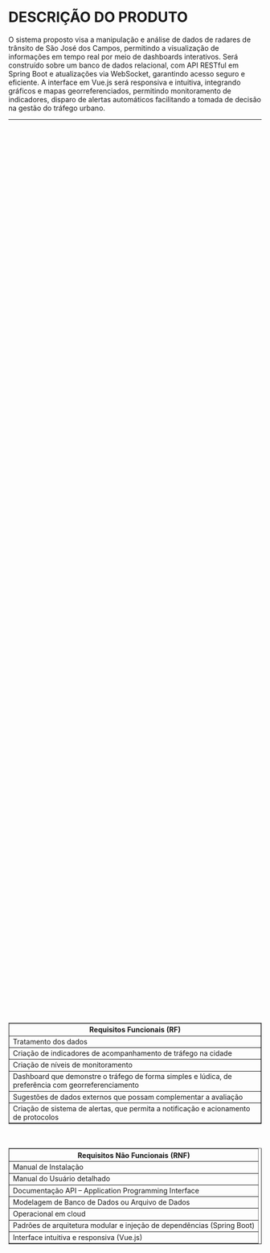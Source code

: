 # **DESCRIÇÃO DO PRODUTO**

O sistema proposto visa a manipulação e análise de dados de radares de trânsito de São José dos Campos, permitindo a visualização de informações em tempo real por meio de dashboards interativos. Será construído sobre um banco de dados relacional, com API RESTful em Spring Boot e atualizações via WebSocket, garantindo acesso seguro e eficiente. A interface em Vue.js será responsiva e intuitiva, integrando gráficos e mapas georreferenciados, permitindo monitoramento de indicadores, disparo de alertas automáticos facilitando a tomada de decisão na gestão do tráfego urbano.

---
<div align="center">

<div style="display: flex; justify-content: center; align-items: center; flex-direction: column; min-height: 100vh; gap: 20px;">

  <!-- Requisitos Funcionais -->
  <table border="1" cellpadding="8" style="border-collapse: collapse;">
<tr>
  <th><strong>Requisitos Funcionais (RF)</strong></th>
  </tr>
  <tr><td>Tratamento dos dados</td></tr>
  <tr><td>Criação de indicadores de acompanhamento de tráfego na cidade</td></tr>
  <tr><td>Criação de níveis de monitoramento</td></tr>
  <tr><td>Dashboard que demonstre o tráfego de forma simples e lúdica, de preferência com georreferenciamento</td></tr>
  <tr><td>Sugestões de dados externos que possam complementar a avaliação</td></tr>
  <tr><td>Criação de sistema de alertas, que permita a notificação e acionamento de protocolos</td></tr>
  </table>

  <!-- Requisitos Não Funcionais -->
  <table border="1" cellpadding="8" style="border-collapse: collapse;">
    <tr>
      <th><strong>Requisitos Não Funcionais (RNF)</strong></th>
    </tr>
    <tr><td>Manual de Instalação</td></tr>
    <tr><td>Manual do Usuário detalhado</td></tr>
    <tr><td>Documentação API – Application Programming Interface</td></tr>
    <tr><td>Modelagem de Banco de Dados ou Arquivo de Dados</td></tr>
    <tr><td>Operacional em cloud</td></tr>
    <tr><td>Padrões de arquitetura modular e injeção de dependências (Spring Boot)</td></tr>
    <tr><td>Interface intuitiva e responsiva (Vue.js)</td></tr>
  </table>

</div>
</div>

---

# TECNOLOGIAS UTILIZADAS

<p align="center">
  <img src="https://skillicons.dev/icons?i=java&color=green" width="50" />
  <img src="https://skillicons.dev/icons?i=angular&color=green" width="50" />
  <img src="https://skillicons.dev/icons?i=github&color=green" width="50" />
  <img src="https://skillicons.dev/icons?i=vscode&color=green" width="50" />
  <img src="https://skillicons.dev/icons?i=git&color=green" width="50" />
  <img src="https://skillicons.dev/icons?i=figma&color=green" width="50" />
  <img src="https://skillicons.dev/icons?i=mysql&color=green" width="50" />
  <img src="https://raw.githubusercontent.com/tandpfun/skill-icons/main/icons/Spring-Dark.svg" width="50" />
</p>


---
# O PRODUTO

<details>
<summary>Product Backlog</summary>

| ID   | Sprint | User Story | Critérios de Aceitação | Prioridade | Estimativa (pts) | Requisito do Cliente |
|------|--------|------------|----------------------|------------|-----------------|--------------------|
| US01 | Sprint 1 | Como cliente, quero cadastrar indicadores de tráfego para monitoramento automático. | Indicadores cadastrados corretamente com todos os campos obrigatórios preenchidos. | Alta | 5 | Criação de indicadores de acompanhamento de tráfego na cidade |
| US02 | Sprint 1 | Como sistema, quero processar e tratar os dados de tráfego para que fiquem prontos para análise. | Dados tratados e disponíveis para visualização no dashboard. | Alta | 8 | Tratamento dos dados |
| US03 | Sprint 1 | Como cliente, quero visualizar o nível geral de tráfego da cidade e por regiões. | Dashboard mostra claramente os níveis gerais e por região. | Alta | 8 | Criação de níveis de monitoramento |
| US04 | Sprint 1 | Como cliente, quero visualizar um mapa da cidade com cores indicando níveis de tráfego por região. | Mapa colorido de acordo com os níveis, atualizado com os dados disponíveis. | Média | 5 | Dashboard com georreferenciamento |
| US05 | Sprint 1 | Como sistema, quero registrar logs de criação e atualização dos indicadores. | Logs armazenados com usuário, data e ação realizada. | Média | 3 | Registro de dados para auditoria |
| US06 | Sprint 2 | Como cliente, quero cadastrar dados de tráfego de ônibus. | Inserção de rotas e horários realizada; dados disponíveis para análise. | Alta | 5 | Criação de indicadores de tráfego |
| US07 | Sprint 2 | Como sistema, quero classificar o tráfego em níveis automáticos com base nos dados. | Sistema classifica corretamente o tráfego em Intenso, Moderado, Ok ou Suspeito. | Alta | 8 | Criação de níveis de monitoramento |
| US08 | Sprint 2 | Como cliente, quero visualizar gráficos de velocidade de tráfego de ônibus e carros. | Dashboard mostra gráficos claros e fáceis de interpretar. | Alta | 5 | Dashboard simples e lúdico |
| US09 | Sprint 2 | Como cliente, quero pesquisar por endereço ou ponto de ônibus no mapa. | Campo de busca retorna a localização correta e exibe dados relacionados. | Média | 5 | Dashboard com georreferenciamento |
| US10 | Sprint 2 | Como sistema, quero enviar alertas automáticos quando os indicadores ultrapassarem limites. | Alertas disparados automaticamente; mensagem vinculada ao protocolo de ação. | Alta | 10 | Sistema de alertas acionando protocolos |
| US11 | Sprint 3 | Como cliente, quero visualizar os alertas recebidos e status dos chamados. | Tela exibe lista de alertas com status aberto, respondido ou encerrado. | Alta | 5 | Sistema de alertas |
| US12 | Sprint 3 | Como cliente, quero responder aos alertas e que o sistema registre a resposta. | Resposta registrada corretamente; status do alerta atualizado; log gerado. | Alta | 10 | Sistema de alertas acionando protocolos |
| US13 | Sprint 3 | Como sistema, quero armazenar logs de envio, resposta e encerramento dos alertas. | Logs persistidos corretamente com todas as informações necessárias. | Alta | 5 | Registro de dados para auditoria |
| US14 | Sprint 3 | Como cliente, quero visualizar histórico de alertas e ações tomadas. | Dashboard mostra histórico completo com filtros por período. | Média | 8 | Sistema de alertas e monitoramento histórico |
| US15 | Sprint 3 | Como cliente, quero visualizar indicadores no mapa em tempo real, incluindo pings representando radares. | Mapa atualizado em tempo real com informações visuais de tráfego. | Alta | 8 | Dashboard com georreferenciamento |
| US16 | Sprint 3 | Como cliente, quero receber sugestões de dados externos que possam complementar a análise do tráfego. | Sugestões apresentadas de forma clara, permitindo avaliar possíveis integrações futuras. | Média | 5 | Sugestões de dados externos |


</details>

---

<details>
<summary>Backlog da Sprint 1</summary>

# Backlog da Sprint 1

| ID   | Sprint   | User Story | Critérios de Aceitação | Prioridade | Estimativa (pts) | Requisito do Cliente |
|------|----------|------------|----------------------|------------|-----------------|--------------------|
| US01 | Sprint 1 | Como cliente, quero cadastrar indicadores de tráfego para monitoramento automático. | Indicadores cadastrados corretamente com todos os campos obrigatórios preenchidos; possibilidade de cadastrar múltiplos indicadores. | Alta | 5 | Criação de indicadores de acompanhamento de tráfego na cidade |
| US02 | Sprint 1 | Como sistema, quero processar e tratar os dados de tráfego para que fiquem prontos para análise. | Dados tratados e disponíveis para visualização no dashboard; atualização automática sempre que novos indicadores forem cadastrados ou alterados. | Alta | 8 | Tratamento dos dados |
| US03 | Sprint 1 | Como cliente, quero visualizar o nível geral de tráfego da cidade e por regiões. | Dashboard mostra claramente os níveis gerais e por região; atualização automática sempre que houver alteração de indicadores. | Alta | 8 | Criação de níveis de monitoramento |
| US04 | Sprint 1 | Como cliente, quero visualizar um mapa da cidade com cores indicando níveis de tráfego por região. | Mapa colorido de acordo com os níveis de tráfego; todas as regiões cadastradas estão representadas; atualização automática a cada alteração de indicador. | Média | 5 | Dashboard com georreferenciamento |
| US05 | Sprint 1 | Como sistema, quero registrar logs de criação e atualização dos indicadores. | Logs armazenados corretamente com usuário, data e ação realizada; todos os indicadores cadastrados ou alterados devem gerar log. | Média | 3 | Registro de dados para auditoria |


</details>

---

# Requisitos de Permanência do Grupo

1. **Comprometimento com as Reuniões**  
   Faltas nas reuniões semanais só serão aceitas com justificativa válida. A participação regular é fundamental.

2. **Responsabilidades de Aprendizado e Desenvolvimento**  
   Todos devem cumprir tarefas e entregas conforme o planejado. O Scrum Master fornecerá material de apoio.

3. **Manutenção dos Cards no Jira**  
   Todos os membros devem manter os cards atualizados para refletir o progresso.

4. **Comunicação Efetiva**  
   Utilize canais como WhatsApp, Slack ou encontros presenciais para manter todos informados.

5. **Cumprimento de Prazos**  
   É essencial cumprir os prazos estabelecidos para garantir o fluxo do projeto.

---

